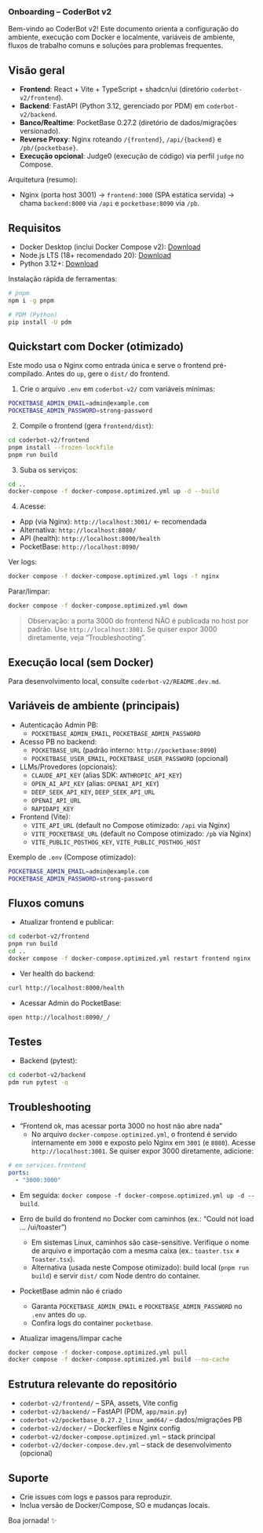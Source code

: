 ### Onboarding – CoderBot v2

Bem-vindo ao CoderBot v2! Este documento orienta a configuração do ambiente, execução com Docker e localmente, variáveis de ambiente, fluxos de trabalho comuns e soluções para problemas frequentes.


## Visão geral
- **Frontend**: React + Vite + TypeScript + shadcn/ui (diretório `coderbot-v2/frontend`).
- **Backend**: FastAPI (Python 3.12, gerenciado por PDM) em `coderbot-v2/backend`.
- **Banco/Realtime**: PocketBase 0.27.2 (diretório de dados/migrações versionado).
- **Reverse Proxy**: Nginx roteando `/{frontend}`, `/api/{backend}` e `/pb/{pocketbase}`.
- **Execução opcional**: Judge0 (execução de código) via perfil `judge` no Compose.

Arquitetura (resumo):
- Nginx (porta host 3001) → `frontend:3000` (SPA estática servida) → chama `backend:8000` via `/api` e `pocketbase:8090` via `/pb`.


## Requisitos
- Docker Desktop (inclui Docker Compose v2): [Download](https://docs.docker.com/desktop/)
- Node.js LTS (18+ recomendado 20): [Download](https://nodejs.org/en)
- Python 3.12+: [Download](https://www.python.org/downloads/)

Instalação rápida de ferramentas:
```bash
# pnpm
npm i -g pnpm

# PDM (Python)
pip install -U pdm
```


## Quickstart com Docker (otimizado)
Este modo usa o Nginx como entrada única e serve o frontend pré-compilado. Antes do `up`, gere o `dist/` do frontend.

1) Crie o arquivo `.env` em `coderbot-v2/` com variáveis mínimas:
```bash
POCKETBASE_ADMIN_EMAIL=admin@example.com
POCKETBASE_ADMIN_PASSWORD=strong-password
```

2) Compile o frontend (gera `frontend/dist`):
```bash
cd coderbot-v2/frontend
pnpm install --frozen-lockfile
pnpm run build
```

3) Suba os serviços:
```bash
cd ..
docker-compose -f docker-compose.optimized.yml up -d --build
```

4) Acesse:
- App (via Nginx): `http://localhost:3001/`  ← recomendada
- Alternativa: `http://localhost:8080/`
- API (health): `http://localhost:8000/health`
- PocketBase: `http://localhost:8090/`

Ver logs:
```bash
docker compose -f docker-compose.optimized.yml logs -f nginx
```
Parar/limpar:
```bash
docker compose -f docker-compose.optimized.yml down
```

> Observação: a porta 3000 do frontend NÃO é publicada no host por padrão. Use `http://localhost:3001`. Se quiser expor 3000 diretamente, veja “Troubleshooting”.


## Execução local (sem Docker)
Para desenvolvimento local, consulte `coderbot-v2/README.dev.md`.


## Variáveis de ambiente (principais)
- Autenticação Admin PB:
  - `POCKETBASE_ADMIN_EMAIL`, `POCKETBASE_ADMIN_PASSWORD`
- Acesso PB no backend:
  - `POCKETBASE_URL` (padrão interno: `http://pocketbase:8090`)
  - `POCKETBASE_USER_EMAIL`, `POCKETBASE_USER_PASSWORD` (opcional)
- LLMs/Provedores (opcionais):
  - `CLAUDE_API_KEY` (alias SDK: `ANTHROPIC_API_KEY`)
  - `OPEN_AI_API_KEY` (alias: `OPENAI_API_KEY`)
  - `DEEP_SEEK_API_KEY`, `DEEP_SEEK_API_URL`
  - `OPENAI_API_URL`
  - `RAPIDAPI_KEY`
- Frontend (Vite):
  - `VITE_API_URL` (default no Compose otimizado: `/api` via Nginx)
  - `VITE_POCKETBASE_URL` (default no Compose otimizado: `/pb` via Nginx)
  - `VITE_PUBLIC_POSTHOG_KEY`, `VITE_PUBLIC_POSTHOG_HOST`

Exemplo de `.env` (Compose otimizado):
```bash
POCKETBASE_ADMIN_EMAIL=admin@example.com
POCKETBASE_ADMIN_PASSWORD=strong-password
```


## Fluxos comuns
- Atualizar frontend e publicar:
```bash
cd coderbot-v2/frontend
pnpm run build
cd ..
docker compose -f docker-compose.optimized.yml restart frontend nginx
```
- Ver health do backend:
```bash
curl http://localhost:8000/health
```
- Acessar Admin do PocketBase:
```bash
open http://localhost:8090/_/
```


## Testes
- Backend (pytest):
```bash
cd coderbot-v2/backend
pdm run pytest -q
```


## Troubleshooting
- “Frontend ok, mas acessar porta 3000 no host não abre nada”
  - No arquivo `docker-compose.optimized.yml`, o frontend é servido internamente em `3000` e exposto pelo Nginx em `3001` (e `8080`). Acesse `http://localhost:3001`. Se quiser expor 3000 diretamente, adicione:
```yaml
# em services.frontend
ports:
  - "3000:3000"
```
  - Em seguida: `docker compose -f docker-compose.optimized.yml up -d --build`.

- Erro de build do frontend no Docker com caminhos (ex.: “Could not load ... /ui/toaster”)
  - Em sistemas Linux, caminhos são case-sensitive. Verifique o nome de arquivo e importação com a mesma caixa (ex.: `toaster.tsx` ≠ `Toaster.tsx`).
  - Alternativa (usada neste Compose otimizado): build local (`pnpm run build`) e servir `dist/` com Node dentro do container.

- PocketBase admin não é criado
  - Garanta `POCKETBASE_ADMIN_EMAIL` e `POCKETBASE_ADMIN_PASSWORD` no `.env` antes do `up`.
  - Confira logs do container `pocketbase`.

- Atualizar imagens/limpar cache
```bash
docker compose -f docker-compose.optimized.yml pull
docker compose -f docker-compose.optimized.yml build --no-cache
```


## Estrutura relevante do repositório
- `coderbot-v2/frontend/` – SPA, assets, Vite config
- `coderbot-v2/backend/` – FastAPI (PDM, `app/main.py`)
- `coderbot-v2/pocketbase_0.27.2_linux_amd64/` – dados/migrações PB
- `coderbot-v2/docker/` – Dockerfiles e Nginx config
- `coderbot-v2/docker-compose.optimized.yml` – stack principal
- `coderbot-v2/docker-compose.dev.yml` – stack de desenvolvimento (opcional)


## Suporte
- Crie issues com logs e passos para reproduzir.
- Inclua versão de Docker/Compose, SO e mudanças locais.

Boa jornada! ✨
